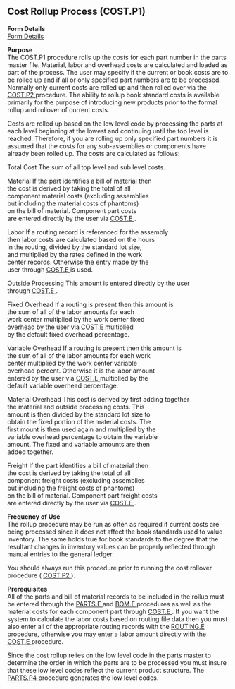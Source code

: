 ##  Cost Rollup Process (COST.P1)

<PageHeader />

**Form Details**  
[ Form Details ](COST-P1-1/README.md)   

**Purpose**  
The COST.P1 procedure rolls up the costs for each part number in the parts master file. Material, labor and overhead costs are calculated and loaded as part of the process. The user may specify if the current or book costs are to be rolled up and if all or only specified part numbers are to be processed. Normally only current costs are rolled up and then rolled over via the [ COST.P2 ](../COST-P2/README.md) procedure. The ability to rollup book standard costs is available primarily for the purpose of introducing new products prior to the formal rollup and rollover of current costs.   
  
Costs are rolled up based on the low level code by processing the parts at
each level beginning at the lowest and continuing until the top level is
reached. Therefore, if you are rolling up only specified part numbers it is
assumed that the costs for any sub-assemblies or components have already been
rolled up. The costs are calculated as follows:  
  
  
Total Cost The sum of all top level and sub level costs.  
  
  
Material If the part identifies a bill of material then  
the cost is derived by taking the total of all  
component material costs (excluding assemblies  
but including the material costs of phantoms)  
on the bill of material. Component part costs  
are entered directly by the user via [ COST.E ](../../ENG-ENTRY/COST-E/README.md) .   
  
  
Labor If a routing record is referenced for the assembly  
then labor costs are calculated based on the hours  
in the routing, divided by the standard lot size,  
and multiplied by the rates defined in the work  
center records. Otherwise the entry made by the  
user through [ COST.E ](../../ENG-ENTRY/COST-E/README.md) is used.   
  
  
Outside Processing This amount is entered directly by the user  
through [ COST.E ](../../ENG-ENTRY/COST-E/README.md) .   
  
  
Fixed Overhead If a routing is present then this amount is  
the sum of all of the labor amounts for each  
work center multiplied by the work center fixed  
overhead by the user via [ COST.E ](../../ENG-ENTRY/COST-E/README.md) multiplied   
by the default fixed overhead percentage.  
  
  
Variable Overhead If a routing is present then this amount is  
the sum of all of the labor amounts for each work  
center multiplied by the work center variable  
overhead percent. Otherwise it is the labor amount  
entered by the user via [ COST.E ](../../ENG-ENTRY/COST-E/README.md) multiplied by the   
default variable overhead percentage.  
  
  
Material Overhead This cost is derived by first adding together  
the material and outside processing costs. This  
amount is then divided by the standard lot size to  
obtain the fixed portion of the material costs. The  
first mount is then used again and multiplied by the  
variable overhead percentage to obtain the variable  
amount. The fixed and variable amounts are then  
added together.  
  
Freight If the part identifies a bill of material then  
the cost is derived by taking the total of all  
component freight costs (excluding assemblies  
but including the freight costs of phantoms)  
on the bill of material. Component part freight costs  
are entered directly by the user via [ COST.E ](../../ENG-ENTRY/COST-E/README.md) . 

**Frequency of Use**  
The rollup procedure may be run as often as required if current costs are
being processed since it does not affect the book standards used to value
inventory. The same holds true for book standards to the degree that the
resultant changes in inventory values can be properly reflected through manual
entries to the general ledger.  
  
You should always run this procedure prior to running the cost rollover procedure ( [ COST.P2 ](../COST-P2/README.md) ). 

**Prerequisites**  
All of the parts and bill of material records to be included in the rollup must be entered through the [ PARTS.E ](../../ENG-ENTRY/PARTS-E/README.md) and [ BOM.E ](../../ENG-ENTRY/BOM-E/README.md) procedures as well as the material costs for each component part through [ COST.E ](../../ENG-ENTRY/COST-E/README.md) . If you want the system to calculate the labor costs based on routing file data then you must also enter all of the appropriate routing records with the [ ROUTING.E ](../../../PRO-OVERVIEW/PRO-ENTRY/ROUTING-E/README.md) procedure, otherwise you may enter a labor amount directly with the [ COST.E ](../../ENG-ENTRY/COST-E/README.md) procedure.   
  
Since the cost rollup relies on the low level code in the parts master to determine the order in which the parts are to be processed you must insure that these low level codes reflect the current product structure. The [ PARTS.P4 ](../PARTS-P4/README.md) procedure generates the low level codes. 

<badge text= "Version 8.10.57" vertical="middle" />

<PageFooter />